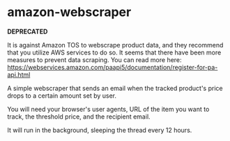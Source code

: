 # amazon-webscraper
**DEPRECATED**

It is against Amazon TOS to webscrape product data, and they recommend that you utilize AWS services to do so. It seems that there have been more measures to prevent data scraping. You can read more here: https://webservices.amazon.com/paapi5/documentation/register-for-pa-api.html

A simple webscraper that sends an email when the tracked product's price drops to a certain amount set by user. 

You will need your browser's user agents, URL of the item you want to track, the threshold price, and the recipient email. 

It will run in the background, sleeping the thread every 12 hours. 
